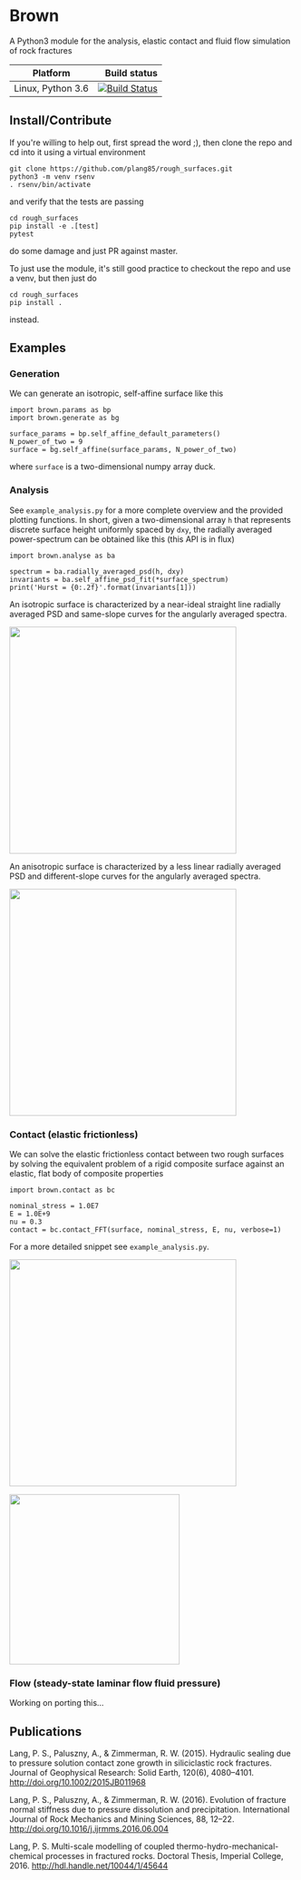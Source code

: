 # Brown

A Python3 module for the analysis, elastic contact and fluid flow simulation of rock fractures

Platform | Build status
---------|-------------:
Linux, Python 3.6 | [![Build Status](https://travis-ci.org/plang85/rough_surfaces.svg?branch=master)](https://travis-ci.org/plang85/rough_surfaces)

## Install/Contribute

If you're willing to help out, first spread the word ;), then clone the repo and cd into it using a virtual environment
```
git clone https://github.com/plang85/rough_surfaces.git
python3 -m venv rsenv
. rsenv/bin/activate
```
and verify that the tests are passing
```
cd rough_surfaces
pip install -e .[test] 
pytest
```
do some damage and just PR against master. 

To just use the module, it's still good practice to checkout the repo and use a venv, but then just do
```
cd rough_surfaces
pip install .
```
instead.

## Examples

### Generation

We can generate an isotropic, self-affine surface like this
```
import brown.params as bp
import brown.generate as bg

surface_params = bp.self_affine_default_parameters()
N_power_of_two = 9
surface = bg.self_affine(surface_params, N_power_of_two)
```
where `surface` is a two-dimensional numpy array duck.

### Analysis

See `example_analysis.py` for a more complete overview and the provided plotting functions. In short, given a two-dimensional array `h` that represents discrete surface height uniformly spaced by `dxy`, the radially averaged power-spectrum can be obtained like this (this API is in flux)
```
import brown.analyse as ba

spectrum = ba.radially_averaged_psd(h, dxy)
invariants = ba.self_affine_psd_fit(*surface_spectrum)
print('Hurst = {0:.2f}'.format(invariants[1]))
```

An isotropic surface is characterized by a near-ideal straight line radially averaged PSD and same-slope curves for the angularly averaged spectra.
<p align="left">
  <img src="https://raw.githubusercontent.com/plang85/rough_surfaces/master/doc/isotropic.png" height="400">
  <br/>
</p>
An anisotropic surface is characterized by a less linear radially averaged PSD and different-slope curves for the angularly averaged spectra.
<p align="left">
  <img src="https://raw.githubusercontent.com/plang85/rough_surfaces/master/doc/anisotropic.png" height="400">
  <br/>
</p>

### Contact (elastic frictionless)

We can solve the elastic frictionless contact between two rough surfaces by solving the equivalent problem of a rigid composite surface against an elastic, flat body of composite properties
```
import brown.contact as bc

nominal_stress = 1.0E7
E = 1.0E+9
nu = 0.3
contact = bc.contact_FFT(surface, nominal_stress, E, nu, verbose=1)
```
For a more detailed snippet see `example_analysis.py`.

<p align="left">
  <img src="https://raw.githubusercontent.com/plang85/rough_surfaces/master/doc/contact.png" height="400">
  <br/>
</p>
<p align="left">
  <img src="https://raw.githubusercontent.com/plang85/rough_surfaces/master/doc/contacttrace.png" height="300">
  <br/>
</p>

### Flow (steady-state laminar flow fluid pressure)

Working on porting this...


## Publications

Lang, P. S., Paluszny, A., & Zimmerman, R. W. (2015). Hydraulic sealing due to pressure solution contact zone growth in siliciclastic rock fractures. Journal of Geophysical Research: Solid Earth, 120(6), 4080–4101. http://doi.org/10.1002/2015JB011968

Lang, P. S., Paluszny, A., & Zimmerman, R. W. (2016). Evolution of fracture normal stiffness due to pressure dissolution and precipitation. International Journal of Rock Mechanics and Mining Sciences, 88, 12–22. http://doi.org/10.1016/j.ijrmms.2016.06.004

Lang, P. S. Multi-scale modelling of coupled thermo-hydro-mechanical-chemical processes in fractured rocks.
Doctoral Thesis, Imperial College, 2016. http://hdl.handle.net/10044/1/45644

